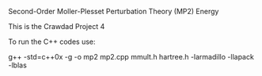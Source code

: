 Second-Order Moller-Plesset Perturbation Theory (MP2) Energy

This is the Crawdad Project 4

To run the C++ codes use:

g++ -std=c++0x -g -o mp2 mp2.cpp mmult.h hartree.h -larmadillo -llapack -lblas

